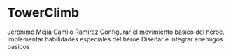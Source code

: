 # TowerClimb
Jeronimo Mejia 
Camilo Ramirez
Configurar el movimiento básico del héroe.
Implementar habilidades especiales del héroe
Diseñar e integrar enemigos básicos
